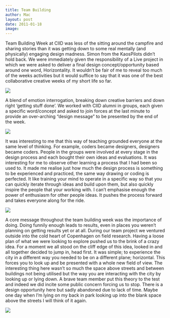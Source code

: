 ```yaml
---
title: Team Building
author: Mac
layout: post
date: 2011-01-18
image: 
---
```

<p>Team Building Week at CIID was less of the sitting around the campfire and sharing stories than it was getting down to some real mentally (and physically) engaging design madness. Simon from the KaosPilots didn&#8217;t hold back. We were immediately given the responsibility of a Live project in which we were asked to deliver a final design concept/opportunity based around one word, Horizontality. It wouldn&#8217;t be fair of me to reveal too much of the weeks activities but it would suffice to say that it was one of the best collaborative creative weeks of my short life so far. </p>
<a href="/attach/IMG_0937.jpg"><img src="/attach/IMG_0937.jpg" /></a>
<p>A blend of emotion interrogation, breaking down creative barriers and down right &#8216;getting stuff done&#8217;. We worked with CIID alumni in groups, each given a specific word/concept and asked to join forces at the last minute to provide an over-arching &#8220;design message&#8221; to be presented by the end of the week.</p>
<a href="/attach/DSC_0067.jpg"><img src="/attach/DSC_0067.jpg" /></a>
<p>It was interesting to me that this way of teaching grounded everyone at the same level of thinking. For example, coders became designers, designers became coders. People in the groups were involved at every stage in the design process and each bought their own ideas and evaluations. It was interesting for me to observe other learning a process that I had been so used to. It made me realise just how much the design process is something to be experienced and practiced, the same way drawing or coding is perfected. It like training your mind to operate in a specific way so that you can quickly iterate through ideas and build upon them, but also quickly inspire the people that your working with. I can&#8217;t emphasise enough the power of enthusiasm for other people ideas. It pushes the process forward and takes everyone along for the ride. </p>
<p><a href="/attach/DSC_00651.jpg"><img src="/attach/DSC_00651.jpg"/></a></p>
<p>A core message throughout the team building week was the importance of doing. Doing funnily enough leads to results, even in places you weren&#8217;t planning on getting results yet or at all. During our team project we ventured outside into the cold heart of Copenhagen on field research. Having a loose plan of what we were looking to explore pushed us to the brink of a crazy idea. For a moment we all stood on the cliff edge of this idea, looked in and all together decided to jump in, head first. It was simple; to experience the city in a different way you needed to be on a different plane; horizontal. This forces you to look up and be presented with a whole new field of view. The interesting thing here wasn&#8217;t so much the space above streets and between buildings not being utilised but the way you are interacting with the city by looking up or lying down. A brave team member put this theory to the test and indeed we did incite some public concern forcing us to stop. There is a design opportunity here but sadly abandoned due to lack of time. Maybe one day when I&#8217;m lying on my back in park looking up into the blank space above the streets I will think of it again.</p>
<p><a href="/attach/DSC_0093.jpg"><img src="/attach/DSC_0093.jpg"/></a></p>
